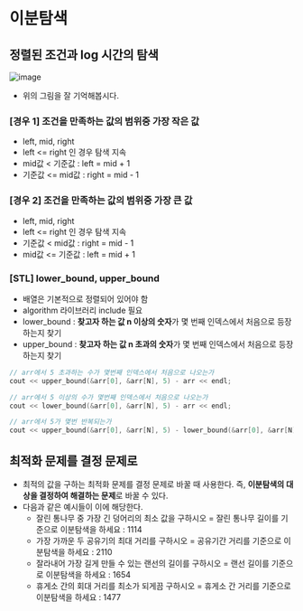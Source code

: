 # 이분탐색

## 정렬된 조건과 log 시간의 탐색

![image](https://user-images.githubusercontent.com/59442344/133200241-60b116f2-25a3-460a-8f95-27d717abdccf.png)

- 위의 그림을 잘 기억해봅시다.

### [경우 1] 조건을 만족하는 값의 범위중 가장 작은 값

- left, mid, right
- left <= right 인 경우 탐색 지속
- mid값 < 기준값 : left = mid + 1
- 기준값 <= mid값 : right = mid - 1

### [경우 2] 조건을 만족하는 값의 범위중 가장 큰 값

- left, mid, right
- left <= right 인 경우 탐색 지속
- 기준값 < mid값 : right = mid - 1
- mid값 <= 기준값 : left = mid + 1

### [STL] lower_bound, upper_bound

- 배열은 기본적으로 정렬되어 있어야 함
- algorithm 라이브러리 include 필요
- lower_bound : **찾고자 하는 값 n 이상의 숫자**가 몇 번째 인덱스에서 처음으로 등장하는지 찾기
- upper_bound : **찾고자 하는 값 n 초과의 숫자**가 몇 번째 인덱스에서 처음으로 등장하는지 찾기

```cpp
// arr에서 5 초과하는 수가 몇번째 인덱스에서 처음으로 나오는가
cout << upper_bound(&arr[0], &arr[N], 5) - arr << endl;

// arr에서 5 이상의 수가 몇번째 인덱스에서 처음으로 나오는가
cout << lower_bound(&arr[0], &arr[N], 5) - arr << endl;

// arr에서 5가 몇번 반복되는가
cout << upper_bound(&arr[0], &arr[N], 5) - lower_bound(&arr[0], &arr[N], 5) << endl;
```

## 최적화 문제를 결정 문제로

- 최적의 값을 구하는 최적화 문제를 결정 문제로 바꿀 때 사용한다. 즉, **이분탐색의 대상을 결정하여 해결하는 문제**로 바꿀 수 있다.
- 다음과 같은 예시들이 이에 해당한다.
    - 잘린 통나무 중 가장 긴 덩어리의 최소 값을 구하시오 = 잘린 통나무 길이를 기준으로 이분탐색을 하세요 : 1114
    - 가장 가까운 두 공유기의 최대 거리를 구하시오 = 공유기간 거리를 기준으로 이분탐색을 하세요 : 2110
    - 잘라내어 가장 길게 만들 수 있는 랜선의 길이를 구하시오 = 랜선 길이를 기준으로 이분탐색을 하세요 : 1654
    - 휴게소 간의 회대 거리를 최소가 되게끔 구하시오 = 휴게소 간 거리를 기준으로 이분탐색을 하세요 : 1477
